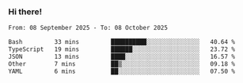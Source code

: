 ### Hi there!

<!--START_SECTION:waka-->

```txt
From: 08 September 2025 - To: 08 October 2025

Bash         33 mins         ██████████░░░░░░░░░░░░░░░   40.64 %
TypeScript   19 mins         ██████░░░░░░░░░░░░░░░░░░░   23.72 %
JSON         13 mins         ████░░░░░░░░░░░░░░░░░░░░░   16.57 %
Other        7 mins          ██▒░░░░░░░░░░░░░░░░░░░░░░   09.18 %
YAML         6 mins          ██░░░░░░░░░░░░░░░░░░░░░░░   07.50 %
```

<!--END_SECTION:waka-->
